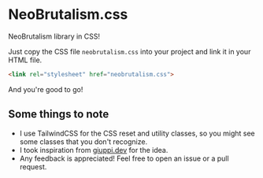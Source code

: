 # NeoBrutalism.css

NeoBrutalism library in CSS!

Just copy the CSS file `neobrutalism.css` into your project and link it in your HTML file.

```html
<link rel="stylesheet" href="neobrutalism.css">
```

And you're good to go!

## Some things to note

- I use TailwindCSS for the CSS reset and utility classes, so you might see some classes that you don't recognize.
- I took inspiration from [giuppi.dev](https://www.giuppi.dev/) for the idea.
- Any feedback is appreciated! Feel free to open an issue or a pull request.
